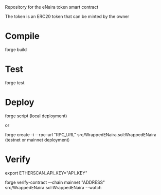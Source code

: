 Repository for the eNaira token smart contract

The token is an ERC20 token that can be minted by the owner

# Compile
forge build

# Test
forge test

# Deploy
forge script (local deployment)

or

forge create -i --rpc-url "RPC_URL" src/WrappedENaira.sol:WrappedENaira (testnet or mainnet deployment)

# Verify
export ETHERSCAN_API_KEY="API_KEY"

forge verify-contract --chain mainnet "ADDRESS" src/WrappedENaira.sol:WrappedENaira --watch